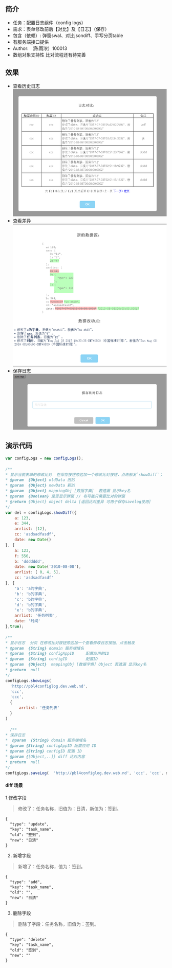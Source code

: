 ## 简介
- 任务：配置日志组件（config logs）
- 需求：表单修改前后【对比】及【日志】（保存）
- 包含（依赖）: 弹窗swal、对比jsondiff、手写分页table
- 有服务端接口提供
- Author: （陈雨浓）100013
- 数组对象支持性 比对流程还有待完善
## 效果
- 查看历史日志
![avatar](showlogs.png)
- 查看差异
![avatar](showdiff.png)
- 保存日志
![avatar](savelog.png)
## 演示代码
```js
var configLogs = new configLogs();

/**
* 显示当前表单的修改比对  在保存按钮旁边加一个修改比对按钮，点击触发`showDiff`；
* @param  {Object} oldData 旧的
* @param  {Object} newData 新的
* @param  {Object} mappingObj [数据字典]  若遗漏 显示key名
* @param  {Boolean} 是否显示弹窗 // 有可能只需要比对的弹窗
* @return {Object} object delta [返回比对差异 可用于保存savelog使用]
*/
var del = configLogs.showDiff({
    a: 123,
    e: 344,
    arrlist: [12],
    cc: 'asdsadfasdf',
    date: new Date()
}, {
    a: 123,
    f: 556,
    b: 'ddddddd',
    date: new Date('2010-08-08'),
    arrlist: [ 0, 4, 5],
    cc: 'asdsadfasdf'
}, {
    'a': 'a的字典',
    'b': 'b的字典',
    'c': 'b的字典',
    'd': 'b的字典',
    'e': 'b的字典',
    arrlist: '任务列表',
    date: '时间'
},true);

/**
* 显示日志  分页 在修改比对按钮旁边加一个查看修改日志按钮，点击触发
* @param  {String} domain 服务端域名     
* @param  {String} configAppID     配置应用的ID
* @param  {String} configID        配置ID
* @param  {Object}  mappingObj [数据字典] Object 若遗漏 显示key名
* @return  null
*/
configLogs.showLogs(
  'http://pbl4configlog.dev.web.nd',
  'ccc',
  'ccc',
  {
      arrlist: '任务列表'
  }
)

  /**
* 保存日志
*  @param  {String} domain 服务端域名     
* @param {String} configAppID 配置应用 ID
* @param {String} configID 配置 ID
* @param {[Object,..]} diff 比对内容
* @return  null
*/
configLogs.saveLog(  'http://pbl4configlog.dev.web.nd', 'ccc', 'ccc', del, 100013)

```


####  diff 场景
1.修改字段
> 修改了：任务名称，旧值为：日清，新值为：签到。
```
{
  "type": "update",  
  "key": "task_name",
  "old": "签到",          
  "new": "日清"    
}
```

2. 新增字段
> 新增了：任务名称，值为：签到。
```
{
  "type": "add",  
  "key": "task_name",
  "old": "",          
  "new": "日清"    
}
```

3. 删除字段
> 删除了字段：任务名称，旧值为：签到。
```
{
  "type": "delete"  
  "key": "task_name",
  "old": "签到",          
  "new": ""    
}
```
